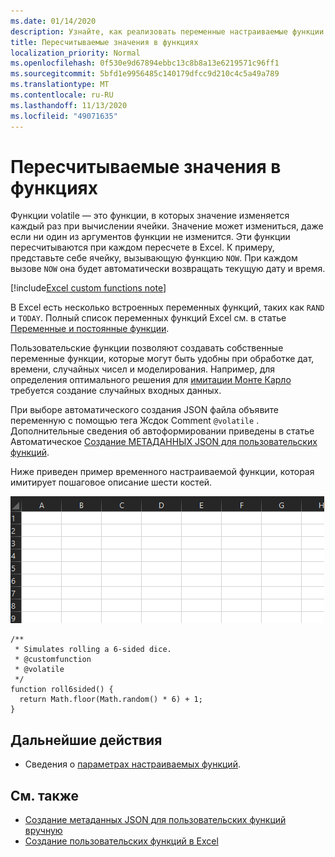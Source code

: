 ```yaml
---
ms.date: 01/14/2020
description: Узнайте, как реализовать переменные настраиваемые функции потоковой и автономной работы.
title: Пересчитываемые значения в функциях
localization_priority: Normal
ms.openlocfilehash: 0f530e9d67894ebbc13c8b8a13e6219571c96ff1
ms.sourcegitcommit: 5bfd1e9956485c140179dfcc9d210c4c5a49a789
ms.translationtype: MT
ms.contentlocale: ru-RU
ms.lasthandoff: 11/13/2020
ms.locfileid: "49071635"
---
```

# <a name="volatile-values-in-functions"></a>Пересчитываемые значения в функциях

Функции volatile — это функции, в которых значение изменяется каждый раз при вычислении ячейки. Значение может измениться, даже если ни один из аргументов функции не изменится. Эти функции пересчитываются при каждом пересчете в Excel. К примеру, представьте себе ячейку, вызывающую функцию `NOW`. При каждом вызове `NOW` она будет автоматически возвращать текущую дату и время.

[!include[Excel custom functions note](../includes/excel-custom-functions-note.md)]

В Excel есть несколько встроенных переменных функций, таких как `RAND` и `TODAY`. Полный список переменных функций Excel см. в статье [Переменные и постоянные функции](/office/client-developer/excel/excel-recalculation#volatile-and-non-volatile-functions).

Пользовательские функции позволяют создавать собственные переменные функции, которые могут быть удобны при обработке дат, времени, случайных чисел и моделирования. Например, для определения оптимального решения для [имитации Монте Карло](https://en.wikipedia.org/wiki/Monte_Carlo_method) требуется создание случайных входных данных.

При выборе автоматического создания JSON файла объявите переменную с помощью тега Жсдок Comment `@volatile` . Дополнительные сведения об автоформировании приведены в статье Автоматическое [Создание МЕТАДАННЫХ JSON для пользовательских функций](custom-functions-json-autogeneration.md).

Ниже приведен пример временного настраиваемой функции, которая имитирует пошаговое описание шести костей.

![GIF-файл, в котором показана пользовательская функция, возвращающая случайное значение для имитации шести двусторонних костей](../images/six-sided-die.gif)

```JS
/**
 * Simulates rolling a 6-sided dice.
 * @customfunction
 * @volatile
 */
function roll6sided() {
  return Math.floor(Math.random() * 6) + 1;
}
```

## <a name="next-steps"></a>Дальнейшие действия
* Сведения о [параметрах настраиваемых функций](custom-functions-parameter-options.md).

## <a name="see-also"></a>См. также

* [Создание метаданных JSON для пользовательских функций вручную](custom-functions-json.md)
* [Создание пользовательских функций в Excel](custom-functions-overview.md)
